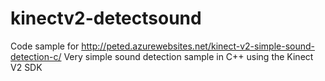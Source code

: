 # kinectv2-detectsound
Code sample for http://peted.azurewebsites.net/kinect-v2-simple-sound-detection-c/ Very simple sound detection sample in C++ using the Kinect V2 SDK
